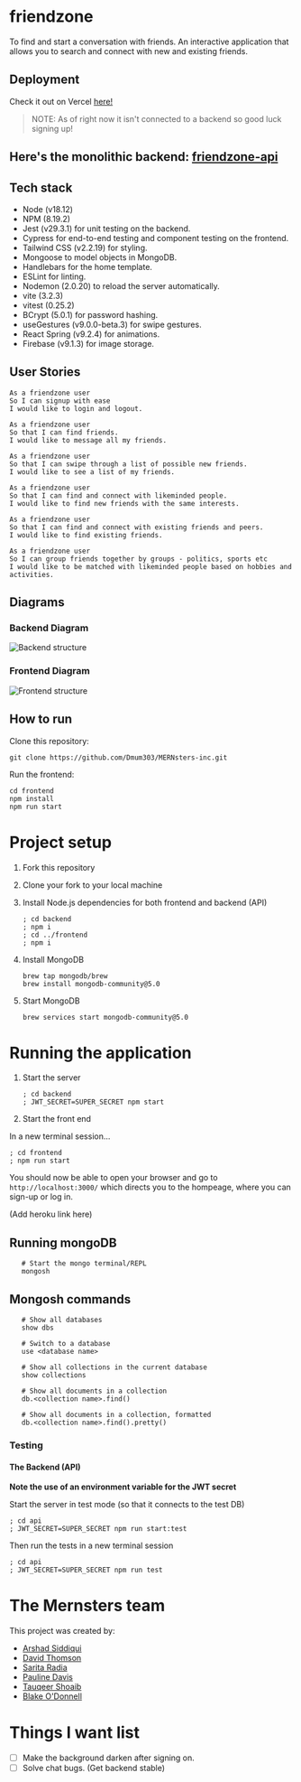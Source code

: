 # friendzone

To find and start a conversation with friends. An interactive application that allows you to search and connect with new and existing friends.

## Deployment

Check it out on Vercel [here!](https://mer-nsters-ap3qamont-arshad-siddiqui.vercel.app/signup)

> NOTE: As of right now it isn't connected to a backend so good luck signing up!

## Here's the monolithic backend: [friendzone-api](https://github.com/Arshad-Siddiqui/MERNsters-api)

## Tech stack

- Node (v18.12)
- NPM (8.19.2)
- Jest (v29.3.1) for unit testing on the backend.
- Cypress for end-to-end testing and component testing on the frontend.
- Tailwind CSS (v2.2.19) for styling.
- Mongoose to model objects in MongoDB.
- Handlebars for the home template.
- ESLint for linting.
- Nodemon (2.0.20) to reload the server automatically.
- vite (3.2.3)
- vitest (0.25.2)
- BCrypt (5.0.1) for password hashing.
- useGestures (v9.0.0-beta.3) for swipe gestures.
- React Spring (v9.2.4) for animations.
- Firebase (v9.1.3) for image storage.

## User Stories

```
As a friendzone user
So I can signup with ease
I would like to login and logout.
```

```
As a friendzone user
So that I can find friends.
I would like to message all my friends.
```

```
As a friendzone user
So that I can swipe through a list of possible new friends.
I would like to see a list of my friends.
```

```
As a friendzone user
So that I can find and connect with likeminded people.
I would like to find new friends with the same interests.
```

```
As a friendzone user
So that I can find and connect with existing friends and peers.
I would like to find existing friends.
```

```
As a friendzone user
So I can group friends together by groups - politics, sports etc
I would like to be matched with likeminded people based on hobbies and activities.

```

## Diagrams

### Backend Diagram

<img src='src/assets/images/backend.png' alt="Backend structure" />

### Frontend Diagram

<img src='src/assets/images/frontend.png' alt="Frontend structure" />

## How to run

Clone this repository:

```
git clone https://github.com/Dmum303/MERNsters-inc.git

```

Run the frontend:

```
cd frontend
npm install
npm run start
```

# Project setup

1. Fork this repository
2. Clone your fork to your local machine
3. Install Node.js dependencies for both frontend and backend (API)

   ```
   ; cd backend
   ; npm i
   ; cd ../frontend
   ; npm i
   ```

4. Install MongoDB
   ```
   brew tap mongodb/brew
   brew install mongodb-community@5.0
   ```
5. Start MongoDB
   ```
   brew services start mongodb-community@5.0
   ```

# Running the application

1. Start the server
   ```
   ; cd backend
   ; JWT_SECRET=SUPER_SECRET npm start
   ```
2. Start the front end

In a new terminal session...

```
; cd frontend
; npm run start
```

You should now be able to open your browser and go to `http://localhost:3000/` which directs you to the hompeage, where you can sign-up or log in.

(Add heroku link here)

## Running mongoDB

```shell
   # Start the mongo terminal/REPL
   mongosh
```

## Mongosh commands

```shell
   # Show all databases
   show dbs

   # Switch to a database
   use <database name>

   # Show all collections in the current database
   show collections

   # Show all documents in a collection
   db.<collection name>.find()

   # Show all documents in a collection, formatted
   db.<collection name>.find().pretty()
```

### Testing

#### The Backend (API)

**Note the use of an environment variable for the JWT secret**

Start the server in test mode (so that it connects to the test DB)

```
; cd api
; JWT_SECRET=SUPER_SECRET npm run start:test
```

Then run the tests in a new terminal session

```
; cd api
; JWT_SECRET=SUPER_SECRET npm run test
```

# The Mernsters team

This project was created by:

- [Arshad Siddiqui](https://github.com/Arshad-Siddiqui)
- [David Thomson](https://https://github.com/Dmum303)
- [Sarita Radia](https://github.com/saritahub)
- [Pauline Davis](https://github.com/paulinejdavis)
- [Tauqeer Shoaib](https://github.com/tauqeer92)
- [Blake O'Donnell](https://github.com/blakerodonnell)

# Things I want list

- [ ] Make the background darken after signing on.
- [ ] Solve chat bugs. (Get backend stable)
